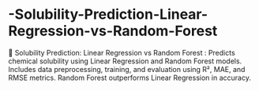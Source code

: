 # -Solubility-Prediction-Linear-Regression-vs-Random-Forest
🧪 Solubility Prediction: Linear Regression vs Random Forest : Predicts chemical solubility using Linear Regression and Random Forest models. Includes data preprocessing, training, and evaluation using R², MAE, and RMSE metrics. Random Forest outperforms Linear Regression in accuracy.
